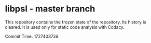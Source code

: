 # libpsl - master branch

This repository contains the frozen state of the repository.
Its history is cleared. It is used only for static code
analysis with Codacy.

Commit Time: 1727403736